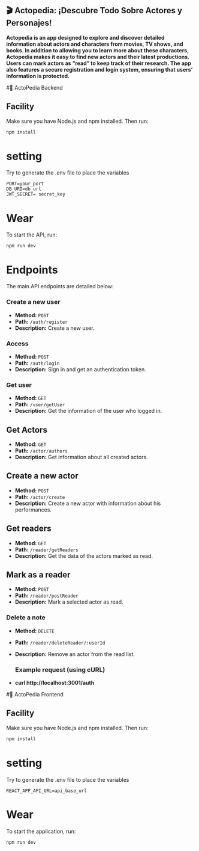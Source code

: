 ## 🎬 Actopedia: ¡Descubre Todo Sobre Actores y Personajes!

__Actopedia is an app designed to explore and discover detailed information about actors and characters from movies, TV shows, and books. In addition to allowing you to learn more about these characters, Actopedia makes it easy to find new actors and their latest productions. Users can mark actors as “read” to keep track of their research. The app also features a secure registration and login system, ensuring that users’ information is protected.__

#🚀 ActoPedia Backend

## Facility
Make sure you have Node.js and npm installed. Then run:

```bash
npm install
```

# setting
Try to generate the .env file to place the variables

```
PORT=your_port
DB_URI=db_url
JWT_SECRET= secret_key
```

# Wear

To start the API, run:
```
npm run dev
```
# Endpoints
The main API endpoints are detailed below:

### Create a new user
- **Method:** `POST`
- **Path:** `/auth/register`
- **Description:** Create a new user.

### Access
- **Method:** `POST`
- **Path:** `/auth/login`
- **Description:** Sign in and get an authentication token.

### Get user
- **Method:** `GET`
- **Path:** `/user/getUser`
- **Description:** Get the information of the user who logged in.

## Get Actors
- **Method:** `GET`
- **Path:** `/actor/authors`
- **Description:** Get information about all created actors.

## Create a new actor
- **Method:** `POST`
- **Path:** `/actor/create`
- **Description:** Create a new actor with information about his performances.

## Get readers
- **Method:** `GET`
- **Path:** `/reader/getReaders`
- **Description:** Get the data of the actors marked as read.

## Mark as a reader
- **Method:** `POST`
- **Path:** `/reader/postReader`
- **Description:** Mark a selected actor as read.

### Delete a note

- **Method:** `DELETE`
- **Path:** `/reader/deleteReader/:userId`
- **Description:** Remove an actor from the read list.

  ### Example request (using cURL)
- **curl http://localhost:3001/auth**


#🎨 ActoPedia Frontend
  
## Facility
Make sure you have Node.js and npm installed. Then run:

```bash
npm install
```

# setting
Try to generate the .env file to place the variables

```
REACT_APP_API_URL=api_base_url
```

# Wear
To start the application, run:
```
npm run dev
```



